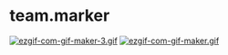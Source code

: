 # team.marker

 [![ezgif-com-gif-maker-3.gif](https://i.postimg.cc/GtRnkxKc/ezgif-com-gif-maker-3.gif)](https://postimg.cc/MM9LwRg4)                                                [![ezgif-com-gif-maker.gif](https://i.postimg.cc/htT7LsWF/ezgif-com-gif-maker.gif)](https://postimg.cc/SnQsqWxV)
